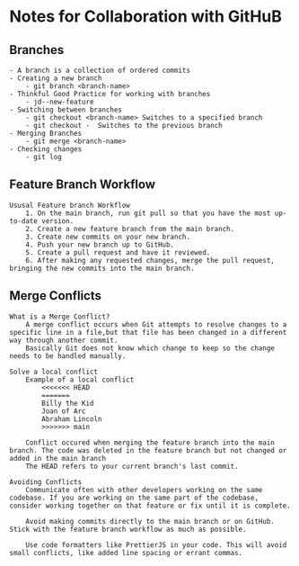 # Notes for Collaboration with GitHuB
## Branches
    - A branch is a collection of ordered commits
    - Creating a new branch
        - git branch <branch-name>
    - Thinkful Good Practice for working with branches
        - jd--new-feature
    - Switching between branches
        - git checkout <branch-name> Switches to a specified branch
        - git checkout -  Switches to the previous branch
    - Merging Branches
        - git merge <branch-name>
    - Checking changes
        - git log  
    
## Feature Branch Workflow
    Ususal Feature branch Workflow
        1. On the main branch, run git pull so that you have the most up-to-date version.
        2. Create a new feature branch from the main branch.
        3. Create new commits on your new branch.
        4. Push your new branch up to GitHub.
        5. Create a pull request and have it reviewed.
        6. After making any requested changes, merge the pull request, bringing the new commits into the main branch.

## Merge Conflicts
    What is a Merge Conflict?
        A merge conflict occurs when Git attempts to resolve changes to a specific line in a file,but that file has been changed in a different way through another commit. 
        Basically Git does not know which change to keep so the change needs to be handled manually. 

    Solve a local conflict
        Example of a local conflict
            <<<<<<< HEAD
            =======
            Billy the Kid
            Joan of Arc
            Abraham Lincoln
            >>>>>>> main
        
        Conflict occured when merging the feature branch into the main branch. The code was deleted in the feature branch but not changed or added in the main branch
        The HEAD refers to your current branch's last commit. 

    Avoiding Conflicts
        Communicate often with other developers working on the same codebase. If you are working on the same part of the codebase, consider working together on that feature or fix until it is complete.

        Avoid making commits directly to the main branch or on GitHub. Stick with the feature branch workflow as much as possible.

        Use code formatters like PrettierJS in your code. This will avoid small conflicts, like added line spacing or errant commas.
